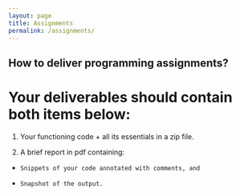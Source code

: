 ```yaml
---
layout: page
title: Assignments
permalink: /assignments/
---
```

## How to deliver programming assignments? 

#  Your deliverables should contain both items below:
1) Your functioning code + all its essentials in a zip file.

2) A brief report in pdf containing:
-     Snippets of your code annotated with comments, and 
-     Snapshot of the output.
